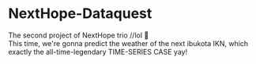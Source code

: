 # NextHope-Dataquest
The second project of NextHope trio //lol 👻<br>
This time, we're gonna predict the weather of the next ibukota IKN, which exactly the all-time-legendary TIME-SERIES CASE yay! 

